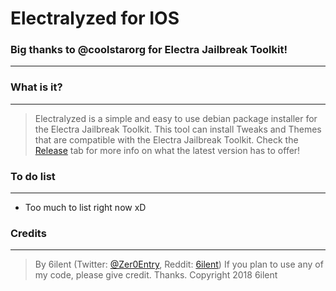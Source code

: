 # Electralyzed for IOS

### Big thanks to @coolstarorg for Electra Jailbreak Toolkit!
---

### What is it?
---
> Electralyzed is a simple and easy to use debian package installer for the Electra Jailbreak Toolkit.
This tool can install Tweaks and Themes that are compatible with the Electra Jailbreak Toolkit.
Check the [Release](https://github.com/6ilent/electralyzed_iOS/releases) tab for more info on what the latest version has to offer!

### To do list
---
* Too much to list right now xD

### Credits
---
> By 6ilent (Twitter: [@Zer0Entry](https://twitter.com/zer0entry), Reddit: [6ilent](http://reddit.com/user/6ilent))
If you plan to use any of my code, please give credit. Thanks. Copyright 2018 6ilent
